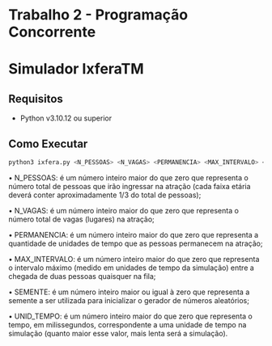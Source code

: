 # Trabalho 2 - Programação Concorrente

# Simulador IxferaTM

## Requisitos

- Python v3.10.12 ou superior

## Como Executar

```bash
python3 ixfera.py <N_PESSOAS> <N_VAGAS> <PERMANENCIA> <MAX_INTERVALO> <SEMENTE> <UNID_TEMPO>
```
• N_PESSOAS: é um número inteiro maior do que zero que representa o número total de pessoas que irão ingressar na atração (cada faixa etária deverá conter aproximadamente 1/3 do total de pessoas);

• N_VAGAS: é um número inteiro maior do que zero que representa o número total de vagas (lugares) na atração;

• PERMANENCIA: é um número inteiro maior do que zero que representa a quantidade de unidades de tempo que
as pessoas permanecem na atração;

• MAX_INTERVALO: é um número inteiro maior do que zero que representa o intervalo máximo (medido em
unidades de tempo da simulação) entre a chegada de duas pessoas quaisquer na fila;

• SEMENTE: é um número inteiro maior ou igual à zero que representa a semente a ser utilizada para inicializar o gerador de números aleatórios;

• UNID_TEMPO: é um número inteiro maior do que zero que representa o tempo, em milissegundos, correspondente a uma unidade de tempo na simulação (quanto maior esse valor, mais lenta será a simulação).